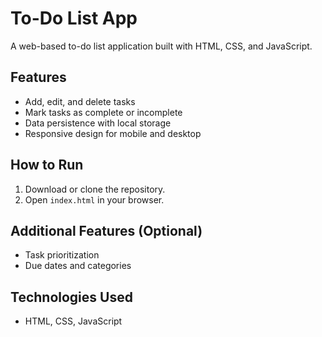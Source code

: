 # To-Do List App

A web-based to-do list application built with HTML, CSS, and JavaScript.

## Features
- Add, edit, and delete tasks
- Mark tasks as complete or incomplete
- Data persistence with local storage
- Responsive design for mobile and desktop

## How to Run
1. Download or clone the repository.
2. Open `index.html` in your browser.

## Additional Features (Optional)
- Task prioritization
- Due dates and categories

## Technologies Used
- HTML, CSS, JavaScript
